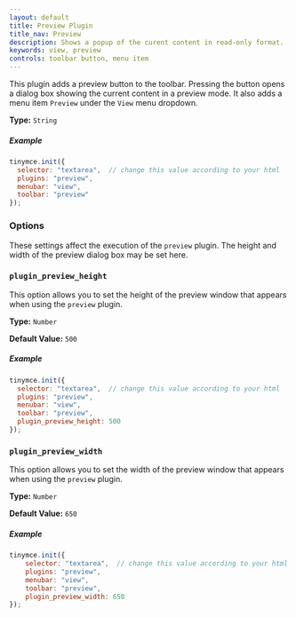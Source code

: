 ```yaml
---
layout: default
title: Preview Plugin
title_nav: Preview
description: Shows a popup of the curent content in read-only format.
keywords: view, preview
controls: toolbar button, menu item
---
```


This plugin adds a preview button to the toolbar. Pressing the button opens a dialog box showing the current content in a preview mode. It also adds a menu item `Preview` under the `View` menu dropdown.

**Type:** `String`

##### Example

```js
tinymce.init({
  selector: "textarea",  // change this value according to your html
  plugins: "preview",
  menubar: "view",
  toolbar: "preview"
});
```

### Options

These settings affect the execution of the `preview` plugin. The height and width of the preview dialog box may be set here.

### `plugin_preview_height`

This option allows you to set the height of the preview window that appears when using the `preview` plugin.

**Type:** `Number`

**Default Value:** `500`

##### Example

```js
tinymce.init({
  selector: "textarea",  // change this value according to your html
  plugins: "preview",
  menubar: "view",
  toolbar: "preview",
  plugin_preview_height: 500
});
```

### `plugin_preview_width`

This option allows you to set the width of the preview window that appears when using the `preview` plugin.

**Type:** `Number`

**Default Value:** `650`

##### Example

```js
tinymce.init({
    selector: "textarea",  // change this value according to your html
    plugins: "preview",
    menubar: "view",
    toolbar: "preview",
    plugin_preview_width: 650
});
```
